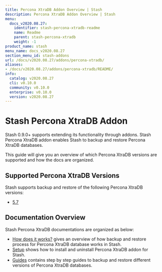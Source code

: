 ```yaml
---
title: Percona XtraDB Addon Overview | Stash
description: Percona XtraDB Addon Overview | Stash
menu:
  docs_v2020.08.27:
    identifier: stash-percona-xtradb-readme
    name: Readme
    parent: stash-percona-xtradb
    weight: -1
product_name: stash
menu_name: docs_v2020.08.27
section_menu_id: stash-addons
url: /docs/v2020.08.27/addons/percona-xtradb/
aliases:
- /docs/v2020.08.27/addons/percona-xtradb/README/
info:
  catalog: v2020.08.27
  cli: v0.10.0
  community: v0.10.0
  enterprise: v0.10.0
  version: v2020.08.27
---
```


# Stash Percona XtraDB Addon

Stash 0.9.0+ supports extending its functionality through addons. Stash Percona XtraDB addon enables Stash to backup and restore Percona XtraDB databases.

This guide will give you an overview of which Percona XtraDB versions are supported and how the docs are organized.

## Supported Percona XtraDB Versions

Stash supports backup and restore of the following Percona XtraDB versions:

- [5.7](/docs/v2020.08.27/addons/percona-xtradb/guides/5.7/clustered)

## Documentation Overview

Stash Percona XtraDB documentations are organized as below:

- [How does it works?](/docs/v2020.08.27/addons/percona-xtradb/overview) gives an overview of how backup and restore process for Percona XtraDB database works in Stash.
- [Setup](/docs/v2020.08.27/addons/percona-xtradb/setup/install) shows how to install and uninstall Percona XtraDB addon for Stash.
- [Guides](/docs/v2020.08.27/addons/percona-xtradb/guides/5.7/clustered) contains step by step guides to backup and restore different versions of Percona XtraDB databases.
